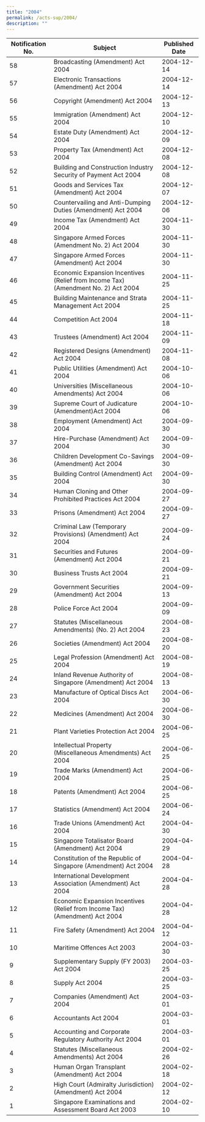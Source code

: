```yaml
---
title: "2004"
permalink: /acts-sup/2004/
description: ""
---
```

|Notification No.|Subject|Published Date|
|---|---|---|
|58|Broadcasting (Amendment) Act 2004|2004-12-14|
|57|Electronic Transactions (Amendment) Act 2004|2004-12-14|
|56|Copyright (Amendment) Act 2004|2004-12-13|
|55|Immigration (Amendment) Act 2004|2004-12-10|
|54|Estate Duty (Amendment) Act 2004|2004-12-09|
|53|Property Tax (Amendment) Act 2004|2004-12-08|
|52|Building and Construction Industry Security of Payment Act 2004|2004-12-08|
|51|Goods and Services Tax (Amendment) Act 2004|2004-12-07|
|50|Countervailing and Anti-Dumping Duties (Amendment) Act 2004|2004-12-06|
|49|Income Tax (Amendment) Act 2004|2004-11-30|
|48|Singapore Armed Forces (Amendment No. 2) Act 2004|2004-11-30|
|47|Singapore Armed Forces (Amendment) Act 2004|2004-11-30|
|46|Economic Expansion Incentives (Relief from Income Tax) (Amendment No. 2) Act 2004|2004-11-25|
|45|Building Maintenance and Strata Management Act 2004|2004-11-25|
|44|Competition Act 2004|2004-11-18|
|43|Trustees (Amendment) Act 2004|2004-11-09|
|42|Registered Designs (Amendment) Act 2004|2004-11-08|
|41|Public Utilities (Amendment) Act 2004|2004-10-06|
|40|Universities (Miscellaneous Amendments) Act 2004|2004-10-06|
|39|Supreme Court of Judicature (Amendment)Act 2004|2004-10-06|
|38|Employment (Amendment) Act 2004|2004-09-30|
|37|Hire-Purchase (Amendment) Act 2004|2004-09-30|
|36|Children Development Co-Savings (Amendment) Act 2004|2004-09-30|
|35|Building Control (Amendment) Act 2004|2004-09-30|
|34|Human Cloning and Other Prohibited Practices Act 2004|2004-09-27|
|33|Prisons (Amendment) Act 2004|2004-09-27|
|32|Criminal Law (Temporary Provisions) (Amendment) Act 2004|2004-09-24|
|31|Securities and Futures (Amendment) Act 2004|2004-09-21|
|30|Business Trusts Act 2004|2004-09-21|
|29|Government Securities (Amendment) Act 2004|2004-09-13|
|28|Police Force Act 2004|2004-09-09|
|27|Statutes (Miscellaneous Amendments) (No. 2) Act 2004|2004-08-23|
|26|Societies (Amendment) Act 2004|2004-08-20|
|25|Legal Profession (Amendment) Act 2004|2004-08-19|
|24|Inland Revenue Authority of Singapore (Amendment) Act 2004|2004-08-13|
|23|Manufacture of Optical Discs Act 2004|2004-06-30|
|22|Medicines (Amendment) Act 2004|2004-06-30|
|21|Plant Varieties Protection Act 2004|2004-06-25|
|20|Intellectual Property (Miscellaneous Amendments) Act 2004|2004-06-25|
|19|Trade Marks (Amendment) Act 2004|2004-06-25|
|18|Patents (Amendment) Act 2004|2004-06-25|
|17|Statistics (Amendment) Act 2004|2004-06-24|
|16|Trade Unions (Amendment) Act 2004|2004-04-30|
|15|Singapore Totalisator Board (Amendment) Act 2004|2004-04-29|
|14|Constitution of the Republic of Singapore (Amendment) Act 2004|2004-04-28|
|13|International Development Association (Amendment) Act 2004|2004-04-28|
|12|Economic Expansion Incentives (Relief from Income Tax) (Amendment) Act 2004|2004-04-28|
|11|Fire Safety (Amendment) Act 2004|2004-04-12|
|10|Maritime Offences Act 2003|2004-03-30|
|9|Supplementary Supply (FY 2003) Act 2004|2004-03-25|
|8|Supply Act 2004|2004-03-25|
|7|Companies (Amendment) Act 2004|2004-03-01|
|6|Accountants Act 2004|2004-03-01|
|5|Accounting and Corporate Regulatory Authority Act 2004|2004-03-01|
|4|Statutes (Miscellaneous Amendments) Act 2004|2004-02-26|
|3|Human Organ Transplant (Amendment) Act 2004|2004-02-18|
|2|High Court (Admiralty Jurisdiction) (Amendment) Act 2004|2004-02-12|
|1|Singapore Examinations and Assessment Board Act 2003|2004-02-10|